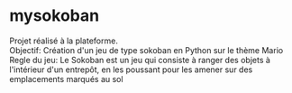 # mysokoban

Projet réalisé à la plateforme.</br>
Objectif: Création d'un jeu de type sokoban en Python sur le thème Mario</br>
Regle du jeu: Le Sokoban est un jeu qui consiste à ranger des objets à l'intérieur d'un entrepôt, en les poussant pour les amener sur des emplacements marqués au sol
